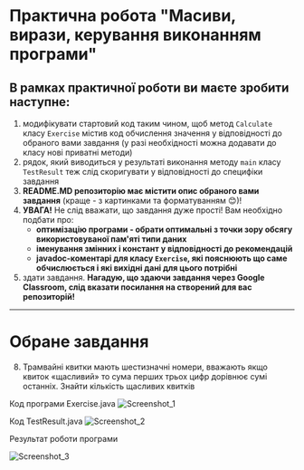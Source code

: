 
# Практична робота "Масиви, вирази, керування виконанням програми"


## В рамках практичної роботи ви маєте зробити наступне:
1. модифікувати стартовий код таким чином, щоб метод ```Calculate``` класу ```Exercise``` містив код обчислення значення у відповідності до обраного вами завдання (у разі необхідності можна додавати до класу нові приватні методи)
2. рядок, який виводиться у результаті виконання методу ```main``` класу ```TestResult``` теж слід скоригувати у відповідності до специфіки завдання
3. **README.MD репозиторію має містити опис обраного вами завдання** (краще - з картинками та форматуванням :blush:)!
4. **УВАГА!** Не слід вважати, що завдання дуже прості! Вам необхідно подбати про:
    * **оптимізацію програми - обрати оптимальні з точки зору обсягу використовуваної пам'яті типи даних**
    * **іменування змінних і констант у відповідності до рекомендацій**
    * **javadoc-коментарі для класу ```Exercise```, які пояснюють що саме обчислюється і які вихідні дані для цього потрібні**
5. здати завдання. **Нагадую, що здаючи завдання через Google Classroom, слід вказати посилання на створений для вас репозиторій!**


----

# Обране завдання
8. Трамвайні квитки мають шестизначні номери, вважають якщо квиток «щасливий» то сума перших трьох цифр дорівнює сумі останніх. Знайти кількість щасливих квитків

Код програми Exercise.java
![Screenshot_1](https://user-images.githubusercontent.com/112692170/219879514-9bb3fd98-b976-40d3-807e-9c1a7b446974.png)

Код TestResult.java
![Screenshot_2](https://user-images.githubusercontent.com/112692170/219879515-a9587596-a17d-4eea-a733-bae2f7eb4649.png)

Результат роботи програми

![Screenshot_3](https://user-images.githubusercontent.com/112692170/219879516-193dbfdb-d0ac-4e9b-9074-4b5e1500403b.png)
